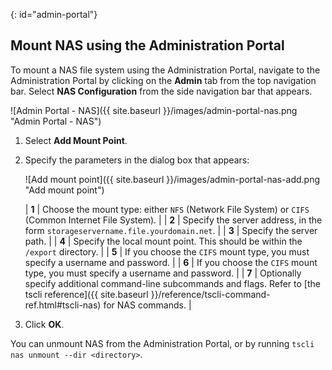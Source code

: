 {: id="admin-portal"}
## Mount NAS using the Administration Portal
To mount a NAS file system using the Administration Portal, navigate to the Administration Portal by clicking on the **Admin** tab from the top navigation bar. Select **NAS Configuration** from the side navigation bar that appears.

![Admin Portal - NAS]({{ site.baseurl }}/images/admin-portal-nas.png "Admin Portal - NAS")

1. Select **Add Mount Point**.

2. Specify the parameters in the dialog box that appears:

    ![Add mount point]({{ site.baseurl }}/images/admin-portal-nas-add.png "Add mount point")

    | **1** | Choose the mount type: either `NFS` (Network File System) or `CIFS` (Common Internet File System). |
    | **2** | Specify the server address, in the form `storageservername.file.yourdomain.net`. |
    | **3** | Specify the server path. |
    | **4** | Specify the local mount point. This should be within the `/export` directory. |
    | **5** | If you choose the `CIFS` mount type, you must specify a username and password. |
    | **6** | If you choose the `CIFS` mount type, you must specify a username and password. |
    | **7** | Optionally specify additional command-line subcommands and flags. Refer to [the tscli reference]({{ site.baseurl }}/reference/tscli-command-ref.html#tscli-nas) for NAS commands. |

3. Click **OK**.

You can unmount NAS from the Administration Portal, or by running `tscli nas unmount --dir <directory>`.

